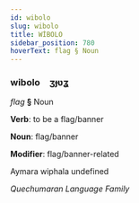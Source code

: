 ```yaml
---
id: wibolo
slug: wibolo
title: WİBOLO
sidebar_position: 780
hoverText: flag § Noun
---
```


### wibolo&emsp;<span kind="abugida">ʒɟʋʓ</span>

*flag* **§** Noun

**Verb**: to be a flag/banner

**Noun**: flag/banner

**Modifier**: flag/banner-related

Aymara wiphala undefined

*Quechumaran Language Family*